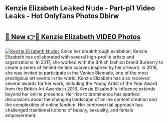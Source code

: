 ## Kenzie Elizabeth Le𝚊ked N𝚞de - Part-pl1 Video Le𝚊ks - Hot Onlyf𝚊ns Photos Dbirw

# <h2><a href="http://ab53693.deff.icu/?id=Kenzie+Elizabeth">🔗 New 👉🔴 Kenzie Elizabeth VIDEO Photos</a></h2>

[![Kenzie Elizabeth N𝚞des](https://i.imgur.com/rIISA9y.gif)](http://ab53693.deff.icu/?id=Kenzie+Elizabeth)
Since her breakthrough exhibition, Kenzie Elizabeth has collaborated with several high-profile artists and organizations. In 2017, she worked with the British fashion brand Burberry to create a series of limited-edition scarves inspired by her artwork. In 2018, she was invited to participate in the Venice Biennale, one of the most prestigious art events in the world. Kenzie Elizabeth has also received several awards for her work, including the Young Artist of the Year Award from the British Art Awards in 2016. Kenzie Elizabeth's influence extends beyond her online presence. Her rise to prominence has sparked discussions about the changing landscape of online content creation and the complexities of online fandom. Her controversial approach has challenged traditional notions of beauty, sexuality, and female empowerment.
